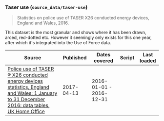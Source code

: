 ### Taser use (`source_data/taser-use`)

> Statistics on police use of TASER X26 conducted energy devices, England and Wales, 2016.

This dataset is the most granular and shows where it has been drawn, arced, red-dotted etc. However it seemingly only exists for this one year, after which it's integrated into the Use of Force data.

| Source | Published | Dates covered | Script | Last loaded |
| -----  | ----------| -------------------- | ------ | ----------- |
| [Police use of TASER ® X26 conducted energy devices statistics, England and Wales: 1 January to 31 December 2016: data tables, UK Home Office](https://www.gov.uk/government/statistics/police-use-of-taser-x26-conducted-energy-devices-statistics-england-and-wales-1-january-to-31-december-2016-data-tables) | 2017-04-13 | 2016-01-01 - 2016-12-31 |
